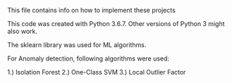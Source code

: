 This file contains info on how to implement these projects

This code was created with Python 3.6.7. Other versions of Python 3 might also work. 

The sklearn library was used for ML algorithms.

For Anomaly detection, following algorithms were used:

1.) Isolation Forest 
2.) One-Class SVM
3.) Local Outlier Factor

